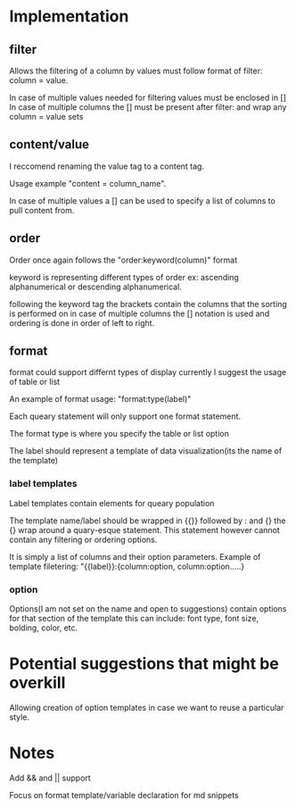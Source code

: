 # Implementation

## filter
Allows the filtering of a column by values must follow format of filter: column = value.

In case of multiple values needed for filtering values must be enclosed in []
In case of multiple columns the [] must be present after filter: and wrap any column = value sets

## content/value
I reccomend renaming the value tag to a content tag.

Usage example "content = column_name".

In case of multiple values a [] can be used to specify a list of columns to pull content from.

## order
Order once again follows the "order:keyword(column)" format

keyword is representing different types of order ex: ascending alphanumerical or descending alphanumerical.

following the keyword tag the brackets contain the columns that the sorting is performed on in case of multiple columns the [] notation is used and ordering is done in order of left to right.

## format 
format could support differnt types of display currently I suggest the usage of table or list

An example of format usage: "format:type(label)"

Each queary statement will only support one format statement.

The format type is where you specify the table or list option

The label should represent a template of data visualization(its the name of the template)

### label templates

Label templates contain elements for queary population

The template name/label should be wrapped in {{}} followed by : and {}
the {} wrap around a quary-esque statement. This statement however cannot contain any filtering or ordering options.

It is simply a list of columns and their option parameters.
Example of template filetering: "{{label}}:{column:option, column:option.....}

### option

Options(I am not set on the name and open to suggestions) contain options for that section of the template this can include: font type, font size, bolding, color, etc.

# Potential suggestions that might be overkill

Allowing creation of option templates in case we want to reuse a particular style.



# Notes
Add && and || support

Focus on format template/variable declaration for md snippets
